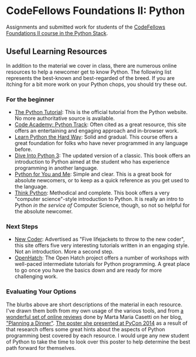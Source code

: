 # CodeFellows Foundations II: Python

Assignments and submitted work for students of the [CodeFellows Foundations II
course in the Python Stack](https://www.codefellows.org/learn-to-code).

## Useful Learning Resources

In addition to the material we cover in class, there are numerous online
resources to help a newcomer get to know Python. The following list represents
the best-known and best-regarded of the breed. If you are itching for a bit
more work on your Python chops, you should try these out.

### For the beginner

* [The Python Tutorial](https://docs.python.org/2/tutorial/): This is the
  official tutorial from the Python website. No more authoritative source is
  available.
* [Code Academy: Python Track](http://www.codecademy.com/tracks/python): Often
  cited as a great resource, this site offers an entertaining and engaging
  approach and in-browser work.
* [Learn Python the Hard Way](http://learnpythonthehardway.org/book/): Solid
  and gradual. This course offers a great foundation for folks who have never
  programmed in any language before.
* [Dive Into Python 3](http://www.diveinto.org/python3/): The updated version
  of a classic. This book offers an introduction to Python aimed at the student
  who has experience programming in another language.
* [Python for You and Me](http://pymbook.readthedocs.org/en/latest/): Simple
  and clear. This is a great book for absolute newcomers, or to keep as a quick
  reference as you get used to the language.
* [Think Python](http://greenteapress.com/thinkpython/): Methodical and
  complete.  This book offers a very "computer science"-style introduction to
  Python. It is really an intro to Python *in the service of* Computer Science,
  though, so not so helpful for the absolute newcomer.

### Next Steps

* [New Coder](http://newcoder.io): Advertised as "Five lifejackets to throw to
  the new coder", this site offers five very interesting tutorials written in
  an engaging style. Not an introduction. More a second step.
* [OpenHatch](https://openhatch.org/wiki/Intermediate_Python_Workshop/Projects):
  The Open Hatch project offers a number of workshops with well-paced
  intermediate tutorials for Python programming. A great place to go once you
  have the basics down and are ready for more challenging work.

### Evaluating Your Options

The blurbs above are short descriptions of the material in each resource. I've
drawn them both from my own usage of the various tools, and from
[a wonderful set of online reviews](http://planningadinner.blogspot.com/search/label/So%20you%20want%20to%20learn%20Python.%20What%27s%20next%3F)
done by Marta Maria Casetti on her blog,
["Planning a Dinner"](http://planningadinner.blogspot.com/).
[The poster she presented at PyCon 2014](http://planningadinner.blogspot.com/2014/04/the-poster.html)
as a result of that research offers some great hints about the aspects of
Python programming best covered by each resource. I would urge any new student
of Python to take the time to look over this poster to help determine the best
path forward for themselves.

